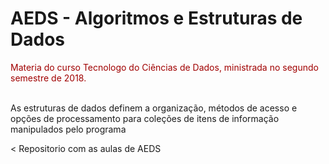<h1>AEDS - Algoritmos e Estruturas de Dados</h1>

<div style="color:#a00000;"> Materia do curso Tecnologo do Ciências de Dados, ministrada no segundo semestre de 2018.</div>
<br>
<p>As estruturas de dados definem a organização, métodos de acesso e opções de processamento para coleções de itens de informação manipulados pelo programa</p>




<
Repositorio com as aulas de AEDS



